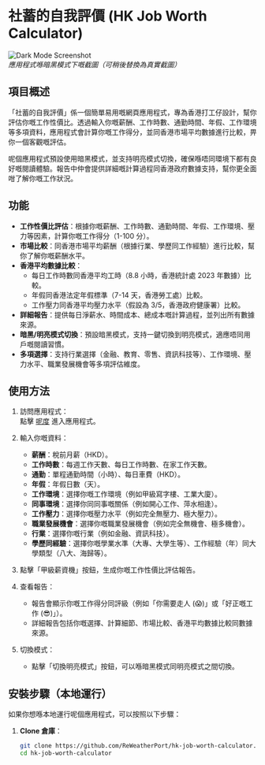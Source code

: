 # 社蓄的自我評價 (HK Job Worth Calculator)

![Dark Mode Screenshot](https://via.placeholder.com/800x400.png?text=Dark+Mode+Screenshot)  
*應用程式喺暗黑模式下嘅截圖（可稍後替換為真實截圖）*

## 項目概述

「社蓄的自我評價」係一個簡單易用嘅網頁應用程式，專為香港打工仔設計，幫你評估你嘅工作性價比。透過輸入你嘅薪酬、工作時數、通勤時間、年假、工作環境等多項資料，應用程式會計算你嘅工作得分，並同香港市場平均數據進行比較，畀你一個客觀嘅評估。

呢個應用程式預設使用暗黑模式，並支持明亮模式切換，確保喺唔同環境下都有良好嘅閱讀體驗。報告中仲會提供詳細嘅計算過程同香港政府數據支持，幫你更全面咁了解你嘅工作狀況。

## 功能

- **工作性價比評估**：根據你嘅薪酬、工作時數、通勤時間、年假、工作環境、壓力等因素，計算你嘅工作得分（1-100 分）。
- **市場比較**：同香港市場平均薪酬（根據行業、學歷同工作經驗）進行比較，幫你了解你嘅薪酬水平。
- **香港平均數據比較**：
  - 每日工作時數同香港平均工時（8.8 小時，香港統計處 2023 年數據）比較。
  - 年假同香港法定年假標準（7-14 天，香港勞工處）比較。
  - 工作壓力同香港平均壓力水平（假設為 3/5，香港政府健康署）比較。
- **詳細報告**：提供每日淨薪水、時間成本、總成本嘅計算過程，並列出所有數據來源。
- **暗黑/明亮模式切換**：預設暗黑模式，支持一鍵切換到明亮模式，適應唔同用戶嘅閱讀習慣。
- **多項選擇**：支持行業選擇（金融、教育、零售、資訊科技等）、工作環境、壓力水平、職業發展機會等多項評估維度。

## 使用方法

1. 訪問應用程式：  
   點擊 [呢度](https://ReWeatherPort.github.io/hk-job-worth-calculator) 進入應用程式。

2. 輸入你嘅資料：
   - **薪酬**：稅前月薪（HKD）。
   - **工作時數**：每週工作天數、每日工作時數、在家工作天數。
   - **通勤**：單程通勤時間（小時）、每日車費（HKD）。
   - **年假**：年假日數（天）。
   - **工作環境**：選擇你嘅工作環境（例如甲級寫字樓、工業大廈）。
   - **同事環境**：選擇你同同事嘅關係（例如開心工作、萍水相逢）。
   - **工作壓力**：選擇你嘅壓力水平（例如完全無壓力、極大壓力）。
   - **職業發展機會**：選擇你嘅職業發展機會（例如完全無機會、極多機會）。
   - **行業**：選擇你嘅行業（例如金融、資訊科技）。
   - **學歷同經驗**：選擇你嘅學業水準（大專、大學生等）、工作經驗（年）同大學類型（八大、海歸等）。

3. 點擊「甲級薪資機」按鈕，生成你嘅工作性價比評估報告。

4. 查看報告：
   - 報告會顯示你嘅工作得分同評級（例如「你需要走人 (😱)」或「好正嘅工作 (😎)」）。
   - 詳細報告包括你嘅選擇、計算細節、市場比較、香港平均數據比較同數據來源。

5. 切換模式：
   - 點擊「切換明亮模式」按鈕，可以喺暗黑模式同明亮模式之間切換。

## 安裝步驟（本地運行）

如果你想喺本地運行呢個應用程式，可以按照以下步驟：

1. **Clone 倉庫**：
   ```bash
   git clone https://github.com/ReWeatherPort/hk-job-worth-calculator.git
   cd hk-job-worth-calculator
